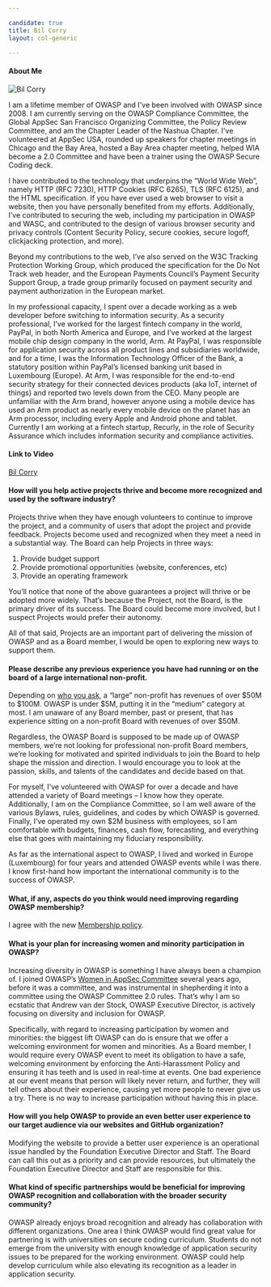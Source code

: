 ```yaml
---

candidate: true
title: Bil Corry
layout: col-generic

---
```


#### About Me
![Bil Corry](/www-board-candidates/assets/images/bil_corry.jpg)

I am a lifetime member of OWASP and I've been involved with OWASP since 2008. I am currently serving on the OWASP Compliance Committee, the Global AppSec San Francisco Organizing Committee, the Policy Review Committee, and am the Chapter Leader of the Nashua Chapter.  I've volunteered at AppSec USA, rounded up speakers for chapter meetings in Chicago and the Bay Area, hosted a Bay Area chapter meeting, helped WIA become a 2.0 Committee and have been a trainer using the OWASP Secure Coding deck.

I have contributed to the technology that underpins the “World Wide Web”, namely HTTP (RFC 7230), HTTP Cookies (RFC 6265), TLS (RFC 6125), and the HTML specification. If you have ever used a web browser to visit a website, then you have personally benefited from my efforts. Additionally, I’ve contributed to securing the web, including my participation in OWASP and WASC, and contributed to the design of various browser security and privacy controls (Content Security Policy, secure cookies, secure logoff, clickjacking protection, and more).

Beyond my contributions to the web, I’ve also served on the W3C Tracking Protection Working Group, which produced the specification for the Do Not Track web header, and the European Payments Council’s Payment Security Support Group, a trade group primarily focused on payment security and payment authorization in the European market.

In my professional capacity, I spent over a decade working as a web developer before switching to information security. As a security professional, I’ve worked for the largest fintech company in the world, PayPal, in both North America and Europe, and I’ve worked at the largest mobile chip design company in the world, Arm. At PayPal, I was responsible for application security across all product lines and subsidiaries worldwide, and for a time, I was the Information Technology Officer of the Bank, a statutory position within PayPal’s licensed banking unit based in Luxembourg (Europe). At Arm, I was responsible for the end-to-end security strategy for their connected devices products (aka IoT, internet of things) and reported two levels down from the CEO. Many people are unfamiliar with the Arm brand, however anyone using a mobile device has used an Arm product as nearly every mobile device on the planet has an Arm processor, including every Apple and Android phone and tablet.  Currently I am working at a fintech startup, Recurly, in the role of Security Assurance which includes information security and compliance activities.

#### Link to Video
[Bil Corry](#)

#### How will you help active projects thrive and become more recognized and used by the software industry?

Projects thrive when they have enough volunteers to continue to improve the project, and a community of users that adopt the project and provide feedback.
Projects become used and recognized when they meet a need in a substantial way.
The Board can help Projects in three ways:
1. Provide budget support
2. Provide promotional opportunities (website, conferences, etc)
3. Provide an operating framework

You’ll notice that none of the above guarantees a project will thrive or be adopted more widely.  That’s because the Project, not the Board, is the primary driver of its success.  The Board could become more involved, but I suspect Projects would prefer their autonomy.

All of that said, Projects are an important part of delivering the mission of OWASP and as a Board member, I would be open to exploring new ways to support them.


#### Please describe any previous experience you have had running or on the board of a large international non-profit.

Depending on [who you ask]( https://learning.candid.org/resources/blog/how-do-you-define-a-nonprofits-size/), a “large” non-profit has revenues of over $50M to $100M.  OWASP is under $5M, putting it in the “medium” category at most.  I am unaware of any Board member, past or present, that has experience sitting on a non-profit Board with revenues of over $50M.

Regardless, the OWASP Board is supposed to be made up of OWASP members, we’re not looking for professional non-profit Board members, we’re looking for motivated and spirited individuals to join the Board to help shape the mission and direction.  I would encourage you to look at the passion, skills, and talents of the candidates and decide based on that. 

For myself, I’ve volunteered with OWASP for over a decade and have attended a variety of Board meetings – I know how they operate.  Additionally, I am on the Compliance Committee, so I am well aware of the various Bylaws, rules, guidelines, and codes by which OWASP is governed.  Finally, I’ve operated my own $2M business with employees, so I am comfortable with budgets, finances, cash flow, forecasting, and everything else that goes with maintaining my fiduciary responsibility.

As far as the international aspect to OWASP, I lived and worked in Europe (Luxembourg) for four years and attended OWASP events while I was there.  I know first-hand how important the international community is to the success of OWASP.


#### What, if any, aspects do you think would need improving regarding OWASP membership?

I agree with the new [Membership policy](https://owasp.org/www-policy/operational/membership.html).


#### What is your plan for increasing women and minority participation in OWASP?

Increasing diversity in OWASP is something I have always been a champion of.  I joined OWASP’s [Women in AppSec Committee]( https://owasp.org/www-committee-wia/) several years ago, before it was a committee, and was instrumental in shepherding it into a committee using the OWASP Committee 2.0 rules.  That’s why I am so ecstatic that Andrew van der Stock, OWASP Executive Director, is actively focusing on diversity and inclusion for OWASP.

Specifically, with regard to increasing participation by women and minorities: the biggest lift OWASP can do is ensure that we offer a welcoming environment for women and minorities.  As a Board member, I would require every OWASP event to meet its obligation to have a safe, welcoming environment by enforcing the Anti-Harassment Policy and ensuring it has teeth and is used in real-time at events.  One bad experience at our event means that person will likely never return, and further, they will tell others about their experience, causing yet more people to never give us a try.  There is no way to increase participation without having this in place.


#### How will you help OWASP to provide an even better user experience to our target audience via our websites and GitHub organization?

Modifying the website to provide a better user experience is an operational issue handled by the Foundation Executive Director and Staff.  The Board can call this out as a priority and can provide resources, but ultimately the Foundation Executive Director and Staff are responsible for this. 


#### What kind of specific partnerships would be beneficial for improving OWASP recognition and collaboration with the broader security community?

OWASP already enjoys broad recognition and already has collaboration with different organizations.  One area I think OWASP would find great value for partnering is with universities on secure coding curriculum.  Students do not emerge from the university with enough knowledge of application security issues to be prepared for the working environment.  OWASP could help develop curriculum while also elevating its recognition as a leader in application security.
